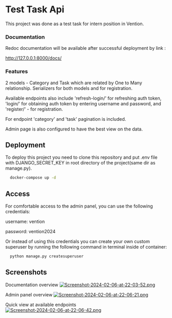 
# Test Task Api

This project was done as a test task for intern position in Vention. 

### Documentation
Redoc documentation will be available after successful deployment by link : 

http://127.0.0.1:8000/docs/

### Features
2 models - Category and Task which are related by One to Many relationship.
Serializers for both models and for registration.

Available endpoints also include 'refresh-login/' for refreshing auth token, 'login/' for obtaining auth token by entering username and password, and 'register/' - for registration.

For endpoint 'category' and 'task' pagination is included.

Admin page is also configured to have the best view on the data.


## Deployment

To deploy this project you need to clone this repository and put .env file with DJANGO_SECRET_KEY in root directory of the project(same dir as manage.py).

```bash
  docker-compose up -d
```

## Access
For comfortable access to the admin panel, you can use the following credentials:

username: vention

password: vention2024

Or instead of using this credentials you can create your own custom superuser by running the following command in terminal inside of container:

```bash
  python manage.py createsuperuser
```


## Screenshots

Documentation overview
[![Screenshot-2024-02-06-at-22-03-52.png](https://i.postimg.cc/W1R6XMRv/Screenshot-2024-02-06-at-22-03-52.png)](https://postimg.cc/tY5xgnCS)

Admin panel overview
[![Screenshot-2024-02-06-at-22-06-21.png](https://i.postimg.cc/2SF9szf3/Screenshot-2024-02-06-at-22-06-21.png)](https://postimg.cc/68qhRxqN)

Quick view at available endpoints
[![Screenshot-2024-02-06-at-22-06-42.png](https://i.postimg.cc/Df9CmWv8/Screenshot-2024-02-06-at-22-06-42.png)](https://postimg.cc/yWThb8SH)